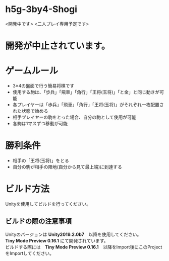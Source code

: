 # h5g-3by4-Shogi
<開発中です>  <二人プレイ専用予定です>

# 開発が中止されています。

# ゲームルール  
- 3×4の盤面で行う簡易将棋です 
- 使用する駒は、「歩兵」「飛車」「角行」「王将(玉将)」「と金」と同じ動きが可能 
- 各プレイヤーは「歩兵」「飛車」「角行」「王将(玉将)」がそれぞれ一枚配置された状態で始める 
- 相手プレイヤーの駒をとった場合、自分の駒として使用が可能 
- 各駒は1マスずつ移動が可能 

# 勝利条件
- 相手の「王将(玉将)」をとる
- 自分の駒が相手の陣地(自分から見て最上端)に到達する

# ビルド方法  
Unityを使用してビルドを行ってください。  

## ビルドの際の注意事項  
Unityのバージョンは **Unity2019.2.0b7**　以降を使用してください。  
**Tiny Mode Preview 0.16.1** にて開発されています。  
ビルドする際には　**Tiny Mode Preview 0.16.1**　以降をImport後にこのProjectをImportしてください。
